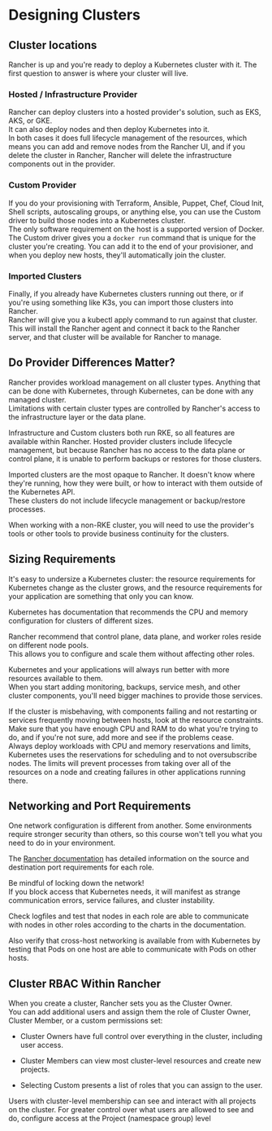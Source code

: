 # Designing Clusters

## Cluster locations

Rancher is up and you're ready to deploy a Kubernetes cluster with it.
The first question to answer is where your cluster will live.

### Hosted / Infrastructure Provider
Rancher can deploy clusters into a hosted provider's solution, such as EKS, AKS, or GKE.  
It can also deploy nodes and then deploy Kubernetes into it.  
In both cases it does full lifecycle management of the resources, which means you can add and remove nodes from the Rancher UI, and if you delete the cluster in Rancher, Rancher will delete the infrastructure components out in the provider.

### Custom Provider
If you do your provisioning with Terraform, Ansible, Puppet, Chef, Cloud Init, Shell scripts, autoscaling groups, or anything else, you can use the Custom driver to build those nodes into a Kubernetes cluster.  
The only software requirement on the host is a supported version of Docker.  
The Custom driver gives you a `docker run` command that is unique for the cluster you're creating. You can add it to the end of your provisioner, and when you deploy new hosts, they'll automatically join the cluster.

### Imported Clusters
Finally, if you already have Kubernetes clusters running out there, or if you're using something like K3s, you can import those clusters into Rancher.  
Rancher will give you a kubectl apply command to run against that cluster. This will install the Rancher agent and connect it back to the Rancher server, and that cluster will be available for Rancher to manage.

## Do Provider Differences Matter?
Rancher provides workload management on all cluster types. Anything that can be done with Kubernetes, through Kubernetes, can be done with any managed cluster.  
Limitations with certain cluster types are controlled by Rancher's access to the infrastructure layer or the data plane.  

Infrastructure and Custom clusters both run RKE, so all features are available within Rancher.
Hosted provider clusters include lifecycle management, but because Rancher has no access to the data plane or control plane, it is unable to perform backups or restores for those clusters.

Imported clusters are the most opaque to Rancher. It doesn't know where they're running, how they were built, or how to interact with them outside of the Kubernetes API.  
These clusters do not include lifecycle management or backup/restore processes.

When working with a non-RKE cluster, you will need to use the provider's tools or other tools to provide business continuity for the
clusters.

## Sizing Requirements
It's easy to undersize a Kubernetes cluster: the resource requirements for Kubernetes change as the cluster grows, and the resource requirements for your application are something that only you can know.  

Kubernetes has documentation that recommends the CPU and memory configuration for clusters of different sizes.  

Rancher recommend that control plane, data plane, and worker roles reside on different node pools.  
This allows you to configure and scale them without affecting other roles.

Kubernetes and your applications will always run better with more resources available to them.  
When you start adding monitoring, backups, service mesh, and other cluster components, you'll need bigger machines to provide those services.  

If the cluster is misbehaving, with components failing and not restarting or services frequently moving between hosts, look at the resource constraints. Make sure that you have enough CPU and RAM to do what you're trying to do, and if you're not sure, add more and see if the problems cease.  
Always deploy workloads with CPU and memory reservations and limits, Kubernetes uses the reservations for scheduling and to not oversubscribe nodes. The limits will prevent processes from taking over all of the resources on a node and creating failures in other applications running there.


## Networking and Port Requirements
One network configuration is different from another. Some environments require stronger security than others, so this course won't tell you what you need to do in your environment.  

The [Rancher documentation](https://rancher.com/docs/rke/latest/en/os/#ports) has detailed information on the source and destination port requirements for each role.

Be mindful of locking down the network!  
If you block access that Kubernetes needs, it will manifest as strange communication errors, service failures, and cluster instability.  

Check logfiles and test that nodes in each role are able to communicate with nodes in other roles according to the charts in the documentation.  

Also verify that cross-host networking is available from with Kubernetes by testing that Pods on one host are able to communicate with Pods on other hosts.

## Cluster RBAC Within Rancher
When you create a cluster, Rancher sets you as the Cluster Owner.  
You can add additional users and assign them the role of Cluster Owner, Cluster Member, or a custom permissions set:

- Cluster Owners have full control over everything in the cluster,
including user access.

- Cluster Members can view most cluster-level resources and create
new projects.

- Selecting Custom presents a list of roles that you can assign to the
user.

Users with cluster-level membership can see and interact with all projects on the cluster. For greater control over what users are allowed to see and do, configure access at the Project (namespace group) level
